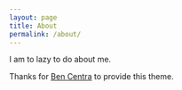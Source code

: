 ```yaml
---
layout: page
title: About
permalink: /about/
---
```


I am to lazy to do about me.

Thanks for [Ben Centra](http://bencentra.com) to provide this theme.

[only fat]: https://github.com/quheng
